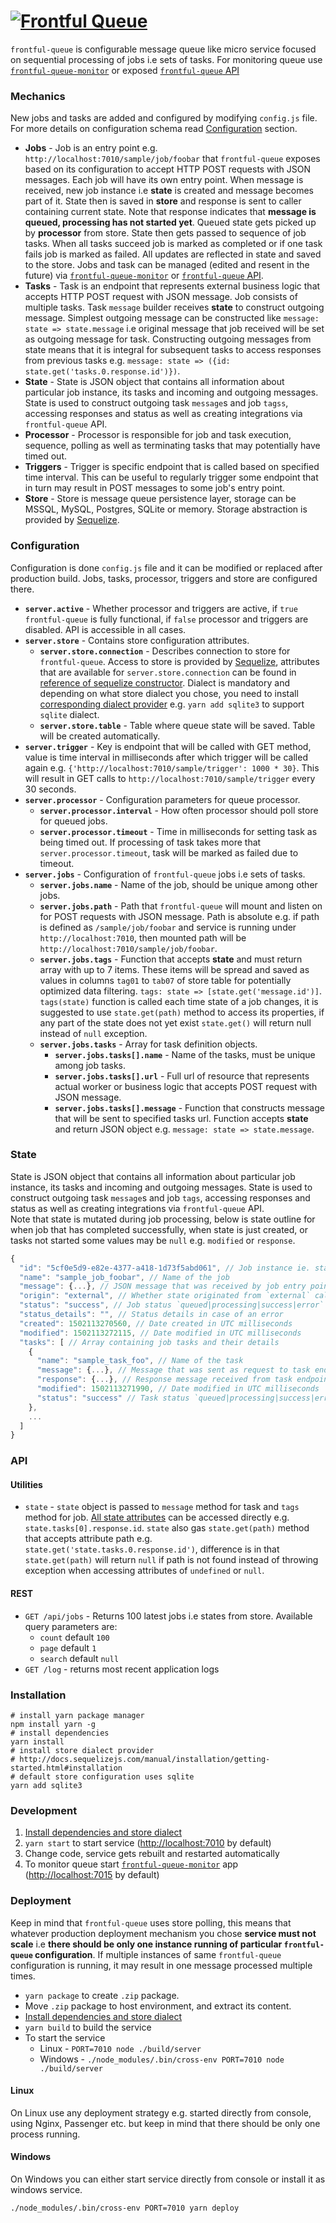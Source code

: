 # <a href="https://github.com/frontful/frontful-queue"><img heigth="75" src="http://www.frontful.com/assets/packages/queue.png" alt="Frontful Queue" /></a>

`frontful-queue` is configurable message queue like micro service focused on sequential processing of jobs i.e sets of tasks. For monitoring queue use [`frontful-queue-monitor`](https://github.com/frontful/frontful-queue-monitor) or exposed [`frontful-queue` API](https://github.com/frontful/frontful-queue#api)

### Mechanics

New jobs and tasks are added and configured by modifying `config.js` file. For more details on configuration schema read [Configuration](https://github.com/frontful/frontful-queue#configuration) section.

  - **Jobs** - Job is an entry point e.g. `http://localhost:7010/sample/job/foobar` that `frontful-queue` exposes based on its configuration to accept HTTP POST requests with JSON messages. Each job will have its own entry point. When message is received, new job instance i.e **state** is created and message becomes part of it. State then is saved in **store** and response is sent to caller containing current state. Note that response indicates that **message is queued, processing has not started yet**. Queued state gets picked up by **processor** from store. State then gets passed to sequence of job tasks. When all tasks succeed job is marked as completed or if one task fails job is marked as failed. All updates are reflected in state and saved to the store. Jobs and task can be managed (edited and resent in the future) via [`frontful-queue-monitor`](https://github.com/frontful/frontful-queue-monitor) or [`frontful-queue` API](https://github.com/frontful/frontful-queue#api).
  - **Tasks** - Task is an endpoint that represents external business logic that accepts HTTP POST request with JSON message. Job consists of multiple tasks. Task `message` builder receives **state** to construct outgoing message. Simplest outgoing message can be constructed like `message: state => state.message` i.e original message that job received will be set as outgoing message for task. Constructing outgoing messages from state means that it is integral for subsequent tasks to access responses from previous tasks e.g. `message: state => ({id: state.get('tasks.0.response.id')})`.
  - **State** - State is JSON object that contains all information about particular job instance, its tasks and incoming and outgoing messages. State is used to construct outgoing task `message`s and job `tagss`, accessing responses and status as well as creating integrations via `frontful-queue` API.
  - **Processor** - Processor is responsible for job and task execution, sequence, polling as well as terminating tasks that may potentially have timed out.
  - **Triggers** - Trigger is specific endpoint that is called based on specified time interval. This can be useful to regularly trigger some endpoint that in turn may result in POST messages to some job's entry point.
  - **Store** - Store is message queue persistence layer, storage can be MSSQL, MySQL, Postgres, SQLite or memory. Storage abstraction is provided by [Sequelize](http://docs.sequelizejs.com/).

### Configuration

Configuration is done `config.js` file and it can be modified or replaced after production build. Jobs, tasks, processor, triggers and store are configured there.

- **`server.active`** - Whether processor and triggers are active, if `true` `frontful-queue` is fully functional, if `false` processor and triggers are disabled. API is accessible in all cases.
- **`server.store`** - Contains store configuration attributes.
  - **`server.store.connection`** - Describes connection to store for `frontful-queue`. Access to store is provided by [Sequelize](http://docs.sequelizejs.com/), attributes that are available for `server.store.connection` can be found in [reference of sequelize constructor](http://docs.sequelizejs.com/class/lib/sequelize.js~Sequelize.html#instance-constructor-constructor). Dialect is mandatory and depending on what store dialect you chose, you need to install [corresponding dialect provider](http://docs.sequelizejs.com/manual/installation/getting-started.html#installation) e.g. `yarn add sqlite3` to support `sqlite` dialect.
  - **`server.store.table`** - Table where queue state will be saved. Table will be created automatically.
- **`server.trigger`** - Key is endpoint that will be called with GET method, value is time interval in milliseconds after which trigger will be called again e.g. `{'http://localhost:7010/sample/trigger': 1000 * 30}`. This will result in GET calls to `http://localhost:7010/sample/trigger` every 30 seconds.
- **`server.processor`** - Configuration parameters for queue processor.
  - **`server.processor.interval`** - How often processor should poll store for queued jobs.
  - **`server.processor.timeout`** - Time in milliseconds for setting task as being timed out. If processing of task takes more that `server.processor.timeout`, task will be marked as failed due to timeout.
- **`server.jobs`** - Configuration of `frontful-queue` jobs i.e sets of tasks.
  - **`server.jobs.name`** - Name of the job, should be unique among other jobs.
  - **`server.jobs.path`** - Path that `frontful-queue` will mount and listen on for POST requests with JSON message. Path is absolute e.g. if path is defined as `/sample/job/foobar` and service is running under `http://localhost:7010`, then mounted path will be `http://localhost:7010/sample/job/foobar`.
  - **`server.jobs.tags`** - Function that accepts **state** and must return array with up to 7 items. These items will be spread and saved as values in columns `tag01` to `tab07` of store table for potentially optimized data filtering. `tags: state => [state.get('message.id')]`. `tags(state)` function is called each time state of a job changes, it is suggested to use `state.get(path)` method to access its properties, if any part of the state does not yet exist `state.get()` will return null instead of `null` exception.
  - **`server.jobs.tasks`** - Array for task definition objects.
    - **`server.jobs.tasks[].name`** - Name of the tasks, must be unique among job tasks.
    - **`server.jobs.tasks[].url`** - Full url of resource that represents actual worker or business logic that accepts POST request with JSON message.
    - **`server.jobs.tasks[].message`** - Function that constructs message that will be sent to specified tasks url. Function accepts **state** and return JSON object e.g. `message: state => state.message`.

### State

State is JSON object that contains all information about particular job instance, its tasks and incoming and outgoing messages. State is used to construct outgoing task `message`s and job `tags`, accessing responses and status as well as creating integrations via `frontful-queue` API.  
Note that state is mutated during job processing, below is state outline for when job that has completed successfully, when state is just created, or tasks not started some values may be `null` e.g. `modified` or `response`.
```javascript
{
  "id": "5cf0e5d9-e82e-4377-a418-1d73f5abd061", // Job instance ie. state id
  "name": "sample_job_foobar", // Name of the job
  "message": {...}, // JSON message that was received by job entry point
  "origin": "external", // Whether state originated from `external` caller or `internal` resend
  "status": "success", // Job status `queued|processing|success|error`
  "status_details": "", // Status details in case of an error
  "created": 1502113270560, // Date created in UTC milliseconds
  "modified": 1502113272115, // Date modified in UTC milliseconds
  "tasks": [ // Array containing job tasks and their details
    {
      "name": "sample_task_foo", // Name of the task
      "message": {...}, // Message that was sent as request to task endpoint url
      "response": {...}, // Response message received from task endpoint url
      "modified": 1502113271990, // Date modified in UTC milliseconds
      "status": "success" // Task status `queued|processing|success|error`
    },
    ...
  ]
}
```

### API

#### Utilities

  - `state` - `state` object is passed to `message` method for task and `tags` method for job. [All state attributes](https://github.com/frontful/frontful-queue#state) can be accessed directly e.g. `state.tasks[0].response.id`. `state` also gas `state.get(path)` method that accepts attribute path e.g.  `state.get('state.tasks.0.response.id')`, difference is in that `state.get(path)` will return `null` if path is not found instead of throwing exception when accessing attributes of `undefined` or `null`.

#### REST

  - `GET /api/jobs` - Returns 100 latest jobs i.e states from store. Available query parameters are:
    - `count` default `100`
    - `page` default `1`
    - `search` default `null`
  - `GET /log` - returns most recent application logs

### Installation

```shell
# install yarn package manager
npm install yarn -g
# install dependencies
yarn install
# install store dialect provider
# http://docs.sequelizejs.com/manual/installation/getting-started.html#installation
# default store configuration uses sqlite
yarn add sqlite3
```

### Development
1. [Install dependencies and store dialect](https://github.com/frontful/frontful-queue#installation)
2. `yarn start` to start service ([http://localhost:7010](http://localhost:7010) by default)
3. Change code, service gets rebuilt and restarted automatically
4. To monitor queue start [`frontful-queue-monitor`](https://github.com/frontful/frontful-queue-monitor) app ([http://localhost:7015](http://localhost:7015) by default)

### Deployment

Keep in mind that `frontful-queue` uses store polling, this means that whatever production deployment mechanism you chose **service must not scale** i.e **there should be only one instance running of particular `frontful-queue` configuration**. If multiple instances of same `frontful-queue` configuration is running, it may result in one message processed multiple times.

- `yarn package` to create `.zip` package.
- Move `.zip` package to host environment, and extract its content.
- [Install dependencies and store dialect](https://github.com/frontful/frontful-queue#installation)
- `yarn build` to build the service
- To start the service
  - Linux - `PORT=7010 node ./build/server`
  - Windows - `./node_modules/.bin/cross-env PORT=7010 node ./build/server`

#### Linux

On Linux use any deployment strategy e.g. started directly from console, using Nginx, Passenger etc. but keep in mind that there should be only one process running.

#### Windows

On Windows you can either start service directly from console or install it as windows service.

```shell
./node_modules/.bin/cross-env PORT=7010 yarn deploy
```
